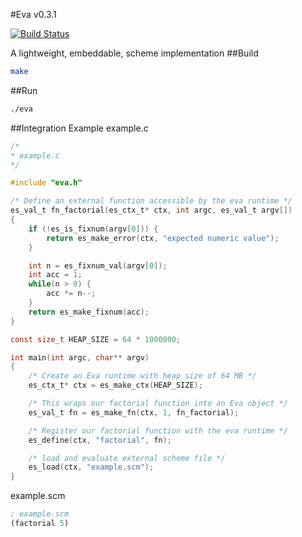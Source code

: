 #Eva v0.3.1

[![Build Status](https://travis-ci.org/pedro-onate/eva.svg?branch=master)](https://travis-ci.org/pedro-onate/eva)

A lightweight, embeddable, scheme implementation
##Build
```bash
make
```
##Run
```bash
./eva
```
##Integration Example
example.c
```c
/*
* example.c
*/

#include "eva.h"

/* Define an external function accessible by the eva runtime */
es_val_t fn_factorial(es_ctx_t* ctx, int argc, es_val_t argv[])
{
    if (!es_is_fixnum(argv[0])) {
        return es_make_error(ctx, "expected numeric value");
    }

    int n = es_fixnum_val(argv[0]);
    int acc = 1;
    while(n > 0) {
        acc *= n--;
    }
    return es_make_fixnum(acc);
}

const size_t HEAP_SIZE = 64 * 1000000;

int main(int argc, char** argv)
{
    /* Create an Eva runtime with heap size of 64 MB */
    es_ctx_t* ctx = es_make_ctx(HEAP_SIZE);

    /* This wraps our factorial function into an Eva object */
    es_val_t fn = es_make_fn(ctx, 1, fn_factorial);

    /* Register our factorial function with the eva runtime */
    es_define(ctx, "factorial", fn);

    /* load and evaluate external scheme file */
    es_load(ctx, "example.scm");
}
```
example.scm
```scheme
; example.scm
(factorial 5)
```